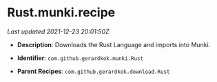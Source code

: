 # Rust.munki.recipe

_Last updated 2021-12-23 20:01:50Z_

- **Description**: Downloads the Rust Language and imports into Munki.

- **Identifier**: `com.github.gerardkok.munki.Rust`

- **Parent Recipes**: `com.github.gerardkok.download.Rust`
